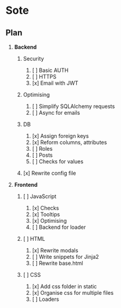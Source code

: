 ﻿# Sote

## Plan
1. **Backend**

   1. Security
      1. [ ] Basic AUTH
      2. [ ] HTTPS
      3. [x] Email with JWT

   2. Optimising
      1. [ ] Simplify SQLAlchemy requests
      2. [ ] Async for emails

   3. DB
      1. [x] Assign foreign keys
      2. [x] Reform columns, attributes
      3. [ ] Roles
      4. [ ] Posts
      5. [ ] Checks for values

   4. [x] Rewrite config file
   
2. **Frontend**
   
   1. [ ] JavaScript
      1. [x] Checks
      2. [x] Tooltips
      3. [x] Optimising
      4. [ ] Backend for loader

   2. [ ] HTML
      1. [x] Rewrite modals
      2. [ ] Write snippets for Jinja2
      3. [ ] Rewrite base.html

   3. [ ] CSS
      1. [x] Add css folder in static
      2. [x] Organise css for multiple files
      3. [ ] Loaders
